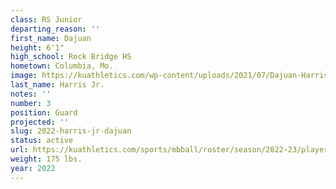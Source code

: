 ```yaml
---
class: RS Junior
departing_reason: ''
first_name: Dajuan
height: 6'1"
high_school: Rock Bridge HS
hometown: Columbia, Mo.
image: https://kuathletics.com/wp-content/uploads/2021/07/Dajuan-Harris-3-600x500.jpg
last_name: Harris Jr.
notes: ''
number: 3
position: Guard
projected: ''
slug: 2022-harris-jr-dajuan
status: active
url: https://kuathletics.com/sports/mbball/roster/season/2022-23/player/157526/
weight: 175 lbs.
year: 2022
---
```

